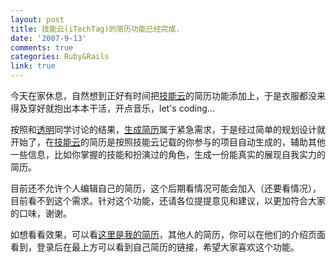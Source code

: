 ```yaml
---
layout: post
title: 技能云(iTechTag)的简历功能已经完成.
date: '2007-9-13'
comments: true
categories: Ruby&Rails
link: true
---
```

<p>今天在家休息，自然想到正好有时间把<a href="http://www.itechtag.com/">技能云</a>的简历功能添加上，于是衣服都没来得及穿好就抱出本本干活，开点音乐，let's coding...<img border="0" src="http://blog.1sters.com/images/smiles/smile.gif" alt="" /></p>
<p>按照和<a href="http://gigix.thoughtworkers.org/">透明</a>同学讨论的结果，<a href="../../../?action=show&amp;id=12">生成简历</a>属于紧急需求，于是经过简单的规划设计就开始了，在<a href="http://www.itechtag.com/">技能云</a>的简历是按照技能云记载的你参与的项目自动生成的，辅助其他一些信息，比如你掌握的技能和扮演过的角色，生成一份能真实的展现自我实力的简历。</p>
<p>目前还不允许个人编辑自己的简历，这个后期看情况可能会加入（还要看情况），目前看不到这个需求。针对这个功能，还请各位提提意见和建议，以更加符合大家的口味，谢谢。</p>
<p>如想看看效果，可以看<a href="http://www.itechtag.com/people/resume/1">这里是我的简历</a>，其他人的简历，你可以在他们的介绍页面看到，登录后在最上方可以看到自己简历的链接，希望大家喜欢这个功能。</p>
